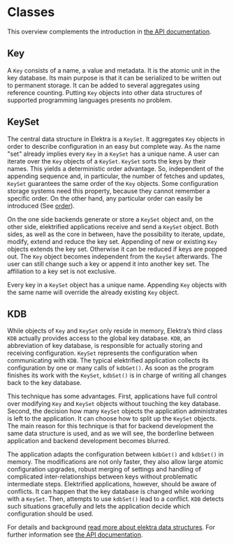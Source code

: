 # Classes

This overview complements the introduction in
[the API documentation](https://doc.libelektra.org/api/latest/html/).

## Key

A `Key` consists of a name, a value and metadata.
It is the atomic unit in the key database. Its main purpose is that it
can be serialized to be written out to permanent storage. It can be
added to several aggregates using reference counting.
Putting `Key` objects into other data structures of supported
programming languages presents no problem.

## KeySet

The central data structure in Elektra is a `KeySet`. It aggregates `Key`
objects in order to describe configuration in an easy but complete way.
As the name "set" already implies every `Key` in a `KeySet` has a
unique name. A user can iterate over the `Key` objects of a `KeySet`.
`KeySet` sorts the keys by their names. This yields a deterministic
order advantage. So, independent of the appending sequence and, in
particular, the number of fetches and updates, `KeySet` guarantees the
same order of the `Key` objects. Some configuration storage systems
need this property, because they cannot remember a specific order.
On the other hand, any particular order can easily be introduced
(See [order](/doc/METADATA.ini)).

On the one side backends generate or store a `KeySet` object and, on the
other side, elektrified applications receive and send a `KeySet` object.
Both sides, as well as the core in between, have the possibility to
iterate, update, modify, extend and reduce the key set. Appending of
new or existing `Key` objects extends the key set. Otherwise it can be
reduced if keys are popped out. The `Key` object becomes independent from
the `KeySet` afterwards. The user can still change such a key or append
it into another key set. The affiliation to a key set is not exclusive.

Every key in a `KeySet` object has a unique name. Appending `Key` objects with
the same name will override the already existing `Key` object.

## KDB

While objects of `Key` and `KeySet` only reside in memory,
Elektra’s third class
`KDB` actually provides access to the global key database. `KDB`,
an abbreviation of key database, is responsible for
actually storing and receiving configuration. `KeySet` represents the
configuration when communicating with `KDB`.
The typical elektrified application collects its configuration by one or
many calls of `kdbGet()`.
As soon as the program finishes its work with the
`KeySet`,
`kdbSet()` is in charge of writing all changes back to the key
database.

This technique has some advantages. First, applications have full
control over modifying
`Key` and `KeySet` objects without touching the key database.
Second,
the decision how many `KeySet` objects the application
administrates is left to the application.
It can choose how to split up the `KeySet` objects.
The main reason for this technique is that for backend development the
same data structure is used, and
as we will see, the borderline between application
and backend development becomes blurred.

The application adapts the configuration between `kdbGet()`
and `kdbSet()` in memory.
The modifications are not only
faster, they also allow large atomic
configuration upgrades, robust merging of settings and handling of
complicated inter-relationships between keys without problematic
intermediate steps.
Elektrified applications, however, should be aware of conflicts.
It can happen that the key database is
changed while working with a `KeySet`.
Then, attempts to use `kdbSet()` lead to a conflict.
`KDB` detects such situations gracefully and lets the application decide
which configuration should be used.

For details and background
[read more about elektra data structures](data-structures.md).
For further information see
[the API documentation](https://doc.libelektra.org/api/latest/html/).
